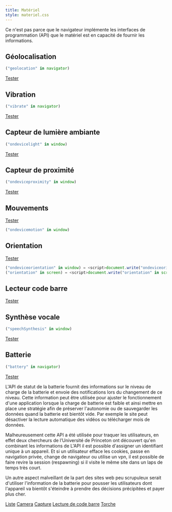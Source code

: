 ```yaml
---
title: Matériel
style: materiel.css
---
```


Ce n'est pas parce que le navigateur implémente les interfaces de programmation (API) que le matériel est en capacité de fournir les informations.

## Géolocalisation

```javascript
("geolocation" in navigator)
```

<div class="materiel" id="geolocation">
<div></div>
<div class="support">
	<a class="button" href='geolocation'>Tester</a>
</div>
</div>

<script>
if ("geolocation" in navigator)
	document.getElementById("geolocation").classList.add("support");
</script>

## Vibration

```javascript
("vibrate" in navigator)
```

<div class="materiel" id="vibrate">
<div></div>
<div class="support">
	<a class="button" href='vibrate'>Tester</a>
</div>
</div>
	
<script>
if ("vibrate" in navigator)
	document.getElementById("vibrate").classList.add("support");
</script>

## Capteur de lumière ambiante

```javascript
("ondevicelight" in window)
```

<div class="materiel" id="ambient">
<div></div>
<div class="support">
	<a class="button" href='ambient'>Tester</a>
</div>
</div>

<script>
if ("ondevicelight" in window)
	document.getElementById("ambient").classList.add("support");
</script>

## Capteur de proximité

```javascript
("ondeviceproximity" in window)
```

<div class="materiel" id="proximity">
<div></div>
<div class="support">
	<a class="button" href='proximity'>Tester</a>
</div>
</div>

<script>
if ("ondeviceproximity" in window)
	document.getElementById("proximity").classList.add("support");
</script>

## Mouvements

<div class="materiel" id="motion">
<div></div>
<div class="support">
	<a class="button" href='motion'>Tester</a>
</div>
</div>

```javascript
("ondevicemotion" in window)
```
<script>
if ("ondevicemotion" in window)
	document.getElementById("motion").classList.add("support");
</script>

## Orientation

<div class="materiel" id="orientation">
<div></div>
<div class="support">
	<a class="button" href='orientation'>Tester</a>
</div>
</div>

```javascript
("ondeviceorientation" in window) = <script>document.write("ondeviceorientation" in window);</script>
("orientation" in screen) = <script>document.write("orientation" in screen);</script>
```

<script>
if ("ondeviceorientation" in window || "orientation" in screen)
	document.getElementById("orientation").classList.add("support");
</script>

## Lecteur code barre

<div class="materiel" id="barcode">
<div></div>
<div class="support">
	<a class="button" href='barcode'>Tester</a>
</div>
</div>

<script>
document.getElementById("barcode").classList.toggle("support", 'BarcodeDetector' in window);
</script>

## Synthèse vocale

```javascript
("speechSynthesis" in window)
```

<div class="materiel" id="speech">
<div></div>
<div class="support">
	<a class="button" href='speech'>Tester</a>
</div>
</div>

<script>
if ("speechSynthesis" in window)
	document.getElementById("speech").classList.add("support");
</script>

## Batterie

```javascript
("battery" in navigator)
```

<div class="materiel" id="battery">
<div></div>
<div class="support">
	<a class="button" href='batterie'>Tester</a>
</div>
</div>
	

<script>
if ("battery" in navigator)
	document.getElementById("battery").classList.add("support");
</script>

L'API de statut de la batterie fournit des informations sur le niveau de charge de la batterie et envoie des notifications lors du changement de ce niveau.
Cette information peut être utilisée pour ajuster le fonctionnement d'une application lorsque la charge de batterie est faible et ainsi mettre en place une stratégie afin de préserver l'autonomie ou de sauvegarder les données quand la batterie est bientôt vide. Par exemple le site peut désactiver la lecture automatique des vidéos ou télécharger mois de données.

Malheureusement cette API a été utilisée pour traquer les utilisateurs, en effet deux chercheurs de l’Université de Princeton ont découvert qu'en combinant les informations de L'API il est possible d'assigner un identifiant unique à un appareil. Et si un utilisateur efface les cookies, passe en navigation privée, change de navigateur ou utilise un vpn, il est possible de faire revire la session (respawning) si il visite le même site dans un laps de temps très court.

Un autre aspect malveillant de la part des sites web peu scrupuleux serait d'utiliser l'information de la batterie pour pousser les utilisateurs dont l'appareil va bientôt s'éteindre à prendre des décisions précipitées et payer plus cher.



<a href="camera/liste">Liste</a>
<a href="camera/camera">Camera</a>
<a href="camera/capture">Capture</a>
<a href="camera/barcode-simple">Lecture de code barre</a>
<a href="camera/torch">Torche</a>
